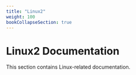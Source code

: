 ```yaml
---
title: "Linux2"
weight: 100
bookCollapseSection: true
---
```


# Linux2 Documentation

This section contains Linux-related documentation.
